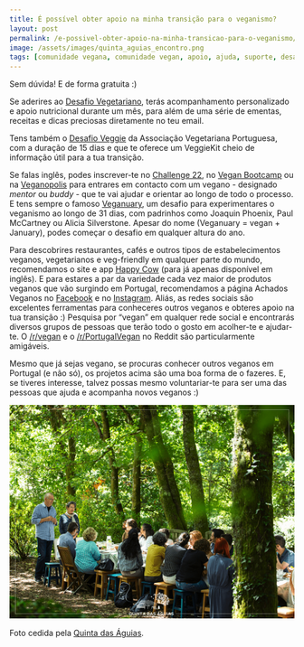 ```yaml
---
title: É possível obter apoio na minha transição para o veganismo?
layout: post
permalink: /e-possivel-obter-apoio-na-minha-transicao-para-o-veganismo/
image: /assets/images/quinta_aguias_encontro.png
tags: [comunidade vegana, comunidade vegan, apoio, ajuda, suporte, desafio, amigos vegan, amigos veganos]
---
```

Sem dúvida! E de forma gratuita :)

Se aderires ao [Desafio Vegetariano](https://desafiovegetariano.com/), terás acompanhamento personalizado e apoio nutricional durante um mês, para além de uma série de ementas, receitas e dicas preciosas diretamente no teu email.

Tens também o [Desafio Veggie](https://veggiekit.pt/desafio-veggie/) da Associação Vegetariana Portuguesa, com a duração de 15 dias e que te oferece um VeggieKit cheio de informação útil para a tua transição.

Se falas inglês, podes inscrever-te no [Challenge 22](https://challenge22.com/), no [Vegan Bootcamp](https://veganbootcamp.org) ou na [Veganopolis](https://www.veganopolis.net/eng/vegan_buddy_users/index/) para entrares em contacto com um vegano - designado *mentor* ou *buddy* - que te vai ajudar e orientar ao longo de todo o processo. E tens sempre o famoso [Veganuary](https://veganuary.com), um desafio para experimentares o veganismo ao longo de 31 dias, com padrinhos como Joaquin Phoenix, Paul McCartney ou Alicia Silverstone. Apesar do nome (Veganuary = vegan + January), podes começar o desafio em qualquer altura do ano.

Para descobrires restaurantes, cafés e outros tipos de estabelecimentos veganos, vegetarianos e veg-friendly em qualquer parte do mundo, recomendamos o site e app [Happy Cow](https://www.happycow.net) (para já apenas disponível em inglês). E para estares a par da variedade cada vez maior de produtos veganos que vão surgindo em Portugal, recomendamos a página Achados Veganos no [Facebook](https://www.facebook.com/achadosveganos) e no [Instagram](https://www.instagram.com/achadosveganos). Aliás, as redes sociais são excelentes ferramentas para conheceres outros veganos e obteres apoio na tua transição :) Pesquisa por &#8220;vegan&#8221; em qualquer rede social e encontrarás diversos grupos de pessoas que terão todo o gosto em acolher-te e ajudar-te. O [/r/vegan](https://www.reddit.com/r/vegan) e o [/r/PortugalVegan](https://www.reddit.com/r/PortugalVegan/) no Reddit são particularmente amigáveis.

Mesmo que já sejas vegano, se procuras conhecer outros veganos em Portugal (e não só), os projetos acima são uma boa forma de o fazeres. E, se tiveres interesse, talvez possas mesmo voluntariar-te para ser uma das pessoas que ajuda e acompanha novos veganos :)

![[Foto de um encontro na Quinta das Águias]](/assets/images/quinta_aguias_encontro.png "Encontro na Quinta das Águias")

<div class="img-caption">Foto cedida pela <a href="https://www.facebook.com/associacaoquintadasaguias/photos/2762595000499587">Quinta das Águias</a>.</div>
